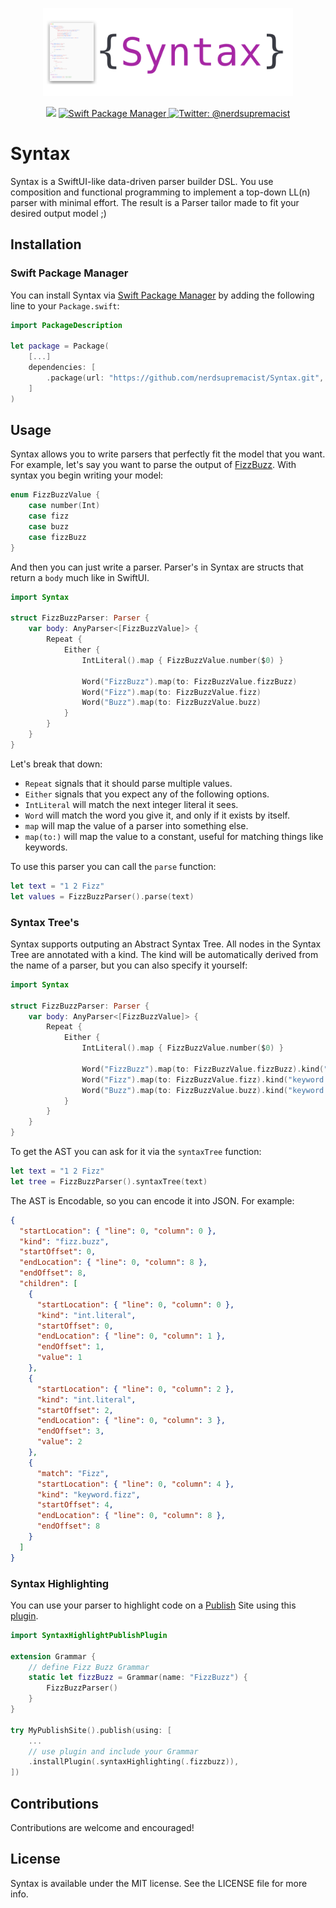 <p align="center">
    <img src="logo.png" width="400" max-width="90%" alt="Publish" />
</p>

<p align="center">
    <img src="https://img.shields.io/badge/Swift-5.3-orange.svg" />
    <a href="https://swift.org/package-manager">
        <img src="https://img.shields.io/badge/swiftpm-compatible-brightgreen.svg?style=flat" alt="Swift Package Manager" />
    </a>
    <a href="https://twitter.com/nerdsupremacist">
        <img src="https://img.shields.io/badge/twitter-@nerdsupremacist-blue.svg?style=flat" alt="Twitter: @nerdsupremacist" />
    </a>
</p>

# Syntax

Syntax is a SwiftUI-like data-driven parser builder DSL. You use composition and functional programming to implement a top-down LL(n) parser with minimal effort.
The result is a Parser tailor made to fit your desired output model ;)

## Installation
### Swift Package Manager

You can install Syntax via [Swift Package Manager](https://swift.org/package-manager/) by adding the following line to your `Package.swift`:

```swift
import PackageDescription

let package = Package(
    [...]
    dependencies: [
        .package(url: "https://github.com/nerdsupremacist/Syntax.git", from: "0.2.0")
    ]
)
```

## Usage

Syntax allows you to write parsers that perfectly fit the model that you want.
For example, let's say you want to parse the output of [FizzBuzz](https://en.wikipedia.org/wiki/Fizz_buzz). 
With syntax you begin writing your model:

```swift
enum FizzBuzzValue {
    case number(Int)
    case fizz
    case buzz
    case fizzBuzz
}
```

And then you can just write a parser. Parser's in Syntax are structs that return a `body` much like in SwiftUI.

```swift
import Syntax

struct FizzBuzzParser: Parser {
    var body: AnyParser<[FizzBuzzValue]> {
        Repeat {
            Either {
                IntLiteral().map { FizzBuzzValue.number($0) }

                Word("FizzBuzz").map(to: FizzBuzzValue.fizzBuzz)
                Word("Fizz").map(to: FizzBuzzValue.fizz)
                Word("Buzz").map(to: FizzBuzzValue.buzz)
            }
        }
    }
}
```

Let's break that down:

- `Repeat` signals that it should parse multiple values.
- `Either` signals that you expect any of the following options.
- `IntLiteral` will match the next integer literal it sees.
- `Word` will match the word you give it, and only if it exists by itself.
- `map` will map the value of a parser into something else.
- `map(to:)` will map the value to a constant, useful for matching things like keywords.

To use this parser you can call the `parse` function:

```swift
let text = "1 2 Fizz"
let values = FizzBuzzParser().parse(text)
```

### Syntax Tree's

Syntax supports outputing an Abstract Syntax Tree. All nodes in the Syntax Tree are annotated with a kind. The kind will be automatically derived from the name of a parser, but you can also specify it yourself:

```swift
import Syntax

struct FizzBuzzParser: Parser {
    var body: AnyParser<[FizzBuzzValue]> {
        Repeat {
            Either {
                IntLiteral().map { FizzBuzzValue.number($0) }

                Word("FizzBuzz").map(to: FizzBuzzValue.fizzBuzz).kind("keyword.fizzbuzz")
                Word("Fizz").map(to: FizzBuzzValue.fizz).kind("keyword.fizz")
                Word("Buzz").map(to: FizzBuzzValue.buzz).kind("keyword.buzz")
            }
        }
    }
}
```

To get the AST you can ask for it via the `syntaxTree` function:

```swift
let text = "1 2 Fizz"
let tree = FizzBuzzParser().syntaxTree(text)
```

The AST is Encodable, so you can encode it into JSON. For example:

```json
{
  "startLocation": { "line": 0, "column": 0 },
  "kind": "fizz.buzz",
  "startOffset": 0,
  "endLocation": { "line": 0, "column": 8 },
  "endOffset": 8,
  "children": [
    {
      "startLocation": { "line": 0, "column": 0 },
      "kind": "int.literal",
      "startOffset": 0,
      "endLocation": { "line": 0, "column": 1 },
      "endOffset": 1,
      "value": 1
    },
    {
      "startLocation": { "line": 0, "column": 2 },
      "kind": "int.literal",
      "startOffset": 2,
      "endLocation": { "line": 0, "column": 3 },
      "endOffset": 3,
      "value": 2
    },
    {
      "match": "Fizz",
      "startLocation": { "line": 0, "column": 4 },
      "kind": "keyword.fizz",
      "startOffset": 4,
      "endLocation": { "line": 0, "column": 8 },
      "endOffset": 8
    }
  ]
}
```

### Syntax Highlighting

You can use your parser to highlight code on a [Publish](https://github.com/JohnSundell/Publish) Site using this [plugin](https://github.com/nerdsupremacist/syntax-highlight-publish-plugin).


```swift
import SyntaxHighlightPublishPlugin

extension Grammar {
    // define Fizz Buzz Grammar
    static let fizzBuzz = Grammar(name: "FizzBuzz") {
        FizzBuzzParser()
    }
}

try MyPublishSite().publish(using: [
    ...
    // use plugin and include your Grammar
    .installPlugin(.syntaxHighlighting(.fizzbuzz)),
])
```

## Contributions
Contributions are welcome and encouraged!

## License
Syntax is available under the MIT license. See the LICENSE file for more info.
